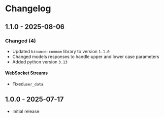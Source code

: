 # Changelog

## 1.1.0 - 2025-08-06

### Changed (4)

- Updated `binance-common` library to version `1.1.0`
- Changed models responses to handle upper and lower case parameters
- Added python version `3.13`

#### WebSocket Streams

- Fixed`user_data`

## 1.0.0 - 2025-07-17

- Initial release
